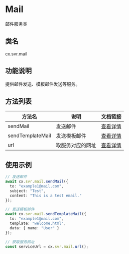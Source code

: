 # Mail

邮件服务类

## 类名
cx.svr.mail

## 功能说明
提供邮件发送、模板邮件发送等服务。

## 方法列表
| 方法名 | 说明 | 文档链接 |
|--------|------|----------|
| sendMail | 发送邮件 | [查看详情](./sendMail/README.md) |
| sendTemplateMail | 发送模板邮件 | [查看详情](./sendTemplateMail/README.md) |
| url | 取服务对应的网址 | [查看详情](./url/README.md) |

## 使用示例
```typescript
// 发送邮件
await cx.svr.mail.sendMail({
  to: "example1@mail.com",
  subject: "Test",
  content: "This is a test email."
});

// 发送模板邮件
await cx.svr.mail.sendTemplateMail({
  to: "example1@mail.com",
  template: "welcome.html",
  data: { name: "User" }
});

// 获取服务网址
const serviceUrl = cx.svr.mail.url();
``` 